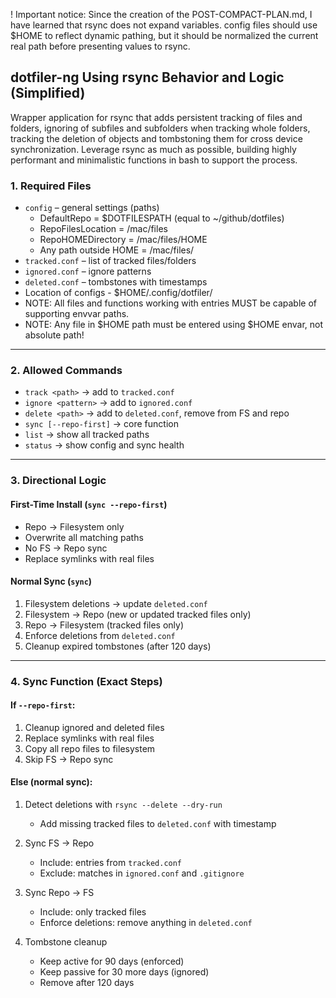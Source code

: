 ! Important notice: Since the creation of the POST-COMPACT-PLAN.md, I have learned that rsync does not expand variables. config files should use $HOME to reflect dynamic pathing, but it should be normalized the current real path before presenting values to rsync.

## dotfiler-ng Using rsync Behavior and Logic (Simplified)

Wrapper application for rsync that adds persistent tracking of files and folders, ignoring of subfiles and subfolders when tracking whole folders, tracking the deletion of objects and tombstoning them for cross device synchronization. Leverage rsync as much as possible, building highly performant and minimalistic functions in bash to support the process. 

### 1. Required Files

* `config` – general settings (paths)
  * DefaultRepo = $DOTFILESPATH (equal to ~/github/dotfiles)
  * RepoFilesLocation = <DefaultRepo>/mac/files
  * RepoHOMEDirectory = <DefaultRepo>/mac/files/HOME
  * Any path outside HOME = <DefaultRepo>/mac/files/<fullpath> 
* `tracked.conf` – list of tracked files/folders
* `ignored.conf` – ignore patterns
* `deleted.conf` – tombstones with timestamps
* Location of configs - $HOME/.config/dotfiler/
* NOTE: All files and functions working with entries MUST be capable of supporting envvar paths.
* NOTE: Any file in $HOME path must be entered using $HOME envar, not absolute path!

---

### 2. Allowed Commands

* `track <path>` → add to `tracked.conf`
* `ignore <pattern>` → add to `ignored.conf`
* `delete <path>` → add to `deleted.conf`, remove from FS and repo
* `sync [--repo-first]` → core function
* `list` → show all tracked paths
* `status` → show config and sync health

---

### 3. Directional Logic

#### First-Time Install (`sync --repo-first`)

* Repo → Filesystem only
* Overwrite all matching paths
* No FS → Repo sync
* Replace symlinks with real files

#### Normal Sync (`sync`)

1. Filesystem deletions → update `deleted.conf`
2. Filesystem → Repo (new or updated tracked files only)
3. Repo → Filesystem (tracked files only)
4. Enforce deletions from `deleted.conf`
5. Cleanup expired tombstones (after 120 days)

---

### 4. Sync Function (Exact Steps)

#### If `--repo-first`:

1. Cleanup ignored and deleted files
2. Replace symlinks with real files
3. Copy all repo files to filesystem
4. Skip FS → Repo sync

#### Else (normal sync):

1. Detect deletions with `rsync --delete --dry-run`

   * Add missing tracked files to `deleted.conf` with timestamp
2. Sync FS → Repo

   * Include: entries from `tracked.conf`
   * Exclude: matches in `ignored.conf` and `.gitignore`
3. Sync Repo → FS

   * Include: only tracked files
   * Enforce deletions: remove anything in `deleted.conf`
4. Tombstone cleanup

   * Keep active for 90 days (enforced)
   * Keep passive for 30 more days (ignored)
   * Remove after 120 days

